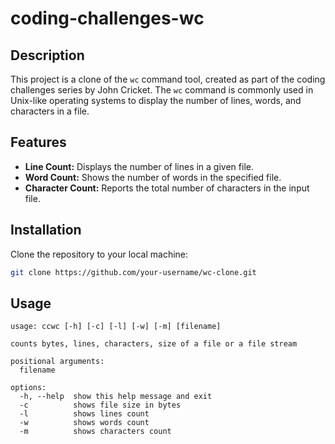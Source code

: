 # coding-challenges-wc
## Description

This project is a clone of the `wc` command tool, created as part of the coding challenges series by John Cricket. The `wc` command is commonly used in Unix-like operating systems to display the number of lines, words, and characters in a file.

## Features

- **Line Count:** Displays the number of lines in a given file.
- **Word Count:** Shows the number of words in the specified file.
- **Character Count:** Reports the total number of characters in the input file.

## Installation

Clone the repository to your local machine:

```bash
git clone https://github.com/your-username/wc-clone.git
```
## Usage 
```
usage: ccwc [-h] [-c] [-l] [-w] [-m] [filename]

counts bytes, lines, characters, size of a file or a file stream

positional arguments:
  filename

options:
  -h, --help  show this help message and exit
  -c          shows file size in bytes
  -l          shows lines count
  -w          shows words count
  -m          shows characters count
```
